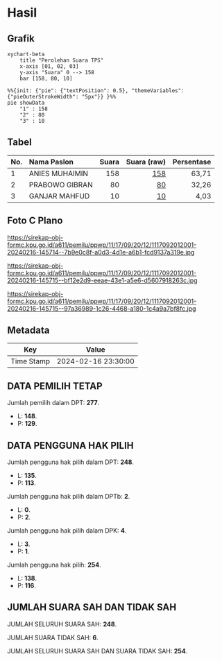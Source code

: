 # Hasil

## Grafik

```mermaid
xychart-beta
    title "Perolehan Suara TPS"
    x-axis [01, 02, 03]
    y-axis "Suara" 0 --> 158
    bar [158, 80, 10]
```

```mermaid
%%{init: {"pie": {"textPosition": 0.5}, "themeVariables": {"pieOuterStrokeWidth": "5px"}} }%%
pie showData
    "1" : 158
    "2" : 80
    "3" : 10
```

## Tabel

| No. | Nama Paslon    | Suara | Suara (raw) | Persentase |
|:--- |:-------------- | -----:| -----------:| ----------:|
| 1   | ANIES MUHAIMIN | 158   | [158][p-1]  | 63,71      |
| 2   | PRABOWO GIBRAN | 80    | [80][p-2]   | 32,26      |
| 3   | GANJAR MAHFUD  | 10    | [10][p-3]   | 4,03       |


[p-1]: https://github.com/gigit-pemilu/pemilu-2024-11-aceh/blob/main/pilpres/hitung-suara/sub/11-aceh/sub/17-bener-meriah/sub/09-mesidah/sub/2012-wer-tingkem/sub/001-tps/sub/paslon-1.txt
[p-2]: https://github.com/gigit-pemilu/pemilu-2024-11-aceh/blob/main/pilpres/hitung-suara/sub/11-aceh/sub/17-bener-meriah/sub/09-mesidah/sub/2012-wer-tingkem/sub/001-tps/sub/paslon-2.txt
[p-3]: https://github.com/gigit-pemilu/pemilu-2024-11-aceh/blob/main/pilpres/hitung-suara/sub/11-aceh/sub/17-bener-meriah/sub/09-mesidah/sub/2012-wer-tingkem/sub/001-tps/sub/paslon-3.txt

## Foto C Plano

https://sirekap-obj-formc.kpu.go.id/a611/pemilu/ppwp/11/17/09/20/12/1117092012001-20240216-145714--7b9e0c8f-a0d3-4d1e-a6b1-fcd9137a319e.jpg

https://sirekap-obj-formc.kpu.go.id/a611/pemilu/ppwp/11/17/09/20/12/1117092012001-20240216-145715--bf12e2d9-eeae-43e1-a5e6-d5607918263c.jpg

https://sirekap-obj-formc.kpu.go.id/a611/pemilu/ppwp/11/17/09/20/12/1117092012001-20240216-145715--97a36989-1c26-4468-a180-1c4a9a7bf8fc.jpg


## Metadata

| Key        | Value               |
| ---------- | ------------------- |
| Time Stamp | 2024-02-16 23:30:00 |


## DATA PEMILIH TETAP

Jumlah pemilih dalam DPT: **277**.
 * L: **148**.
 * P: **129**.

## DATA PENGGUNA HAK PILIH

Jumlah pengguna hak pilih dalam DPT: **248**.
 * L: **135**.
 * P: **113**.

Jumlah pengguna hak pilih dalam DPTb: **2**.
 * L: **0**.
 * P: **2**.

Jumlah pengguna hak pilih dalam DPK: **4**.
 * L: **3**.
 * P: **1**.

Jumlah pengguna hak pilih: **254**.
 * L: **138**.
 * P: **116**.

## JUMLAH SUARA SAH DAN TIDAK SAH

JUMLAH SELURUH SUARA SAH: **248**.

JUMLAH SUARA TIDAK SAH: **6**.

JUMLAH SELURUH SUARA SAH DAN SUARA TIDAK SAH: **254**.



